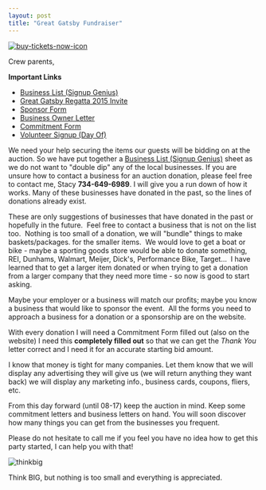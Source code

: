 ```yaml
---
layout: post  
title: "Great Gatsby Fundraiser"
---
```


[![buy-tickets-now-icon](http://i.imgur.com/aGeFHe2.png "noborder")](https://www.payschools.com/cat.asp?id=C740BA23A6504DACBD07791491B63467)

Crew parents,


**Important Links**

- [Business List (Signup Genius)](http://www.signupgenius.com/go/20f0a4dafab2ba2f49-donor)
- [Great Gatsby Regatta 2015 Invite](http://salinerowing.org/assets/forms/2015-gatsby-invite.pdf)
- [Sponsor Form](http://salinerowing.org/assets/forms/2015-gatsby-sponsor-form.pdf)
- [Business Owner Letter](http://salinerowing.org/assets/forms/2015-gatsby-business-owner-letter.pdf)
- [Commitment Form](http://salinerowing.org/assets/forms/2015-gatsby-commitment-form.pdf)
- [Volunteer Signup (Day Of)](http://www.signupgenius.com/go/20f0a4dafab2ba2f49-gatsby)

We need your help securing the items our guests will be bidding on at the
auction. So we have put together a [Business List (Signup
Genius)](http://www.signupgenius.com/go/20f0a4dafab2ba2f49-donor) sheet as we do
not want to "double dip" any of the local businesses. If you are unsure how to
contact a business for an auction donation, please feel free to contact me,
Stacy **734-649-6989**. I will give you a run down of how it works. Many of
these businesses have donated in the past, so the lines of donations already
exist.

These are only suggestions of businesses that have donated in the past or
hopefully in the future.  Feel free to contact a business that is not on the
list too.  Nothing is too small of a donation, we will "bundle" things to make
baskets/packages. for the smaller items.  We would love to get a boat or bike -
maybe a sporting goods store would be able to donate something, REI, Dunhams,
Walmart, Meijer, Dick's, Performance Bike, Target...  I have learned that to get
a larger item donated or when trying to get a donation from a larger company
that they need more time - so now is good to start asking. 

Maybe your employer or a business will match our profits; maybe you know a
business that would like to sponsor the event.  All the forms you need to
approach a business for a donation or a sponsorship are on the website. 

With every donation I will need a Commitment Form filled out (also on the
website) I need this **completely filled out** so that we can get the *Thank
You* letter correct and I need it for an accurate starting bid amount.

I know that money is tight for many companies. Let them know that we will
display any advertising they will give us (we will return anything they want
back) we will display any marketing info., business cards, coupons, fliers, etc.

From this day forward (until 08-17) keep the auction in mind. Keep some
commitment letters and business letters on hand. You will soon discover how many
things you can get from the businesses you frequent.

Please do not hesitate to call me if you feel you have no idea how to get this
party started, I can help you with that!

![thinkbig](http://i.imgur.com/wcp2uLZ.jpg)

Think BIG, but nothing is too small and everything is appreciated.
